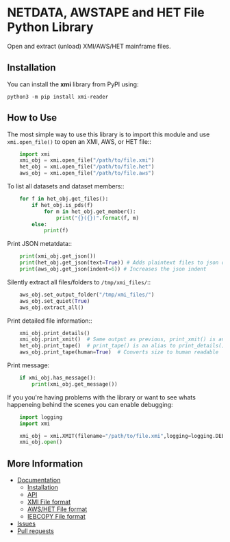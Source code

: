 # NETDATA, AWSTAPE and HET File Python Library

Open and extract (unload) XMI/AWS/HET mainframe files.

## Installation

You can install the **xmi** library from PyPI using:

```
python3 -m pip install xmi-reader
```

## How to Use

The most simple way to use this library is to import this module and use
`xmi.open_file()` to open an XMI, AWS, or HET file::

```python
    import xmi
    xmi_obj = xmi.open_file("/path/to/file.xmi")
    het_obj = xmi.open_file("/path/to/file.het")
    aws_obj = xmi.open_file("/path/to/file.aws")
```

To list all datasets and dataset members::

```python
    for f in het_obj.get_files():
        if het_obj.is_pds(f)
            for m in het_obj.get_member():
                print("{}({})".format(f, m)
        else:
            print(f)
```

Print JSON metatdata::

```python
    print(xmi_obj.get_json())
    print(het_obj.get_json(text=True)) # Adds plaintext files to json output
    print(aws_obj.get_json(indent=6)) # Increases the json indent
```

Silently extract all files/folders to ``/tmp/xmi_files/``::

```python
    aws_obj.set_output_folder("/tmp/xmi_files/")
    aws_obj.set_quiet(True)
    aws_obj.extract_all()
```

Print detailed file information::

```python
    xmi_obj.print_details()
    xmi_obj.print_xmit()  # Same output as previous, print_xmit() is an alias to print_details()
    het_obj.print_tape()  # print_tape() is an alias to print_details()
    aws_obj.print_tape(human=True)  # Converts size to human readable
```

Print message:

```python
    if xmi_obj.has_message():
        print(xmi_obj.get_message())
```

If you you're having problems with the library or want to see whats happeneing
behind the scenes you can enable debugging:

```python
    import logging
    import xmi

    xmi_obj = xmi.XMIT(filename="/path/to/file.xmi",logging=logging.DEBUG)
    xmi_obj.open()
```

## More Information

- [Documentation](https://xmi.readthedocs.io/)
  - [Installation](https://xmi.readthedocs.io/en/latest/install.html)
  - [API](https://xmi.readthedocs.io/en/latest/xmi.html)
  - [XMI File format](https://xmi.readthedocs.io/en/latest/netdata.html)
  - [AWS/HET File format](https://xmi.readthedocs.io/en/latest/vitualtape.htm)
  - [IEBCOPY File format](https://xmi.readthedocs.io/en/latest/iebcopy.htm)
- [Issues](https://github.com/mainframed/xmi/issues)
- [Pull requests](https://github.com/mainframed/xmi/pulls)
